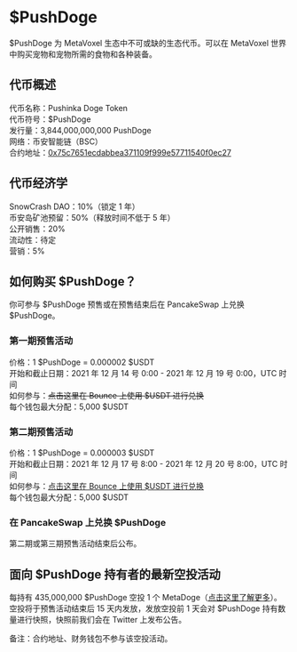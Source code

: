 # $PushDoge

$PushDoge 为 MetaVoxel 生态中不可或缺的生态代币。可以在 MetaVoxel 世界中购买宠物和宠物所需的食物和各种装备。

## 代币概述

代币名称：Pushinka Doge Token  
代币符号：$PushDoge  
发行量：3,844,000,000,000 PushDoge  
网络：币安智能链（BSC）  
合约地址：[0x75c7651ecdabbea371109f999e57711540f0ec27](https://bscscan.com/token/0x75c7651ecdabbea371109f999e57711540f0ec27)

## 代币经济学

SnowCrash DAO：10%（锁定 1 年）  
币安岛矿池预留：50%（释放时间不低于 5 年）  
公开销售：20%  
流动性：待定  
营销：5%

## 如何购买 $PushDoge？

你可参与 $PushDoge 预售或在预售结束后在 PancakeSwap 上兑换 $PushDoge。

### 第一期预售活动

价格：1 $PushDoge = 0.000002 $USDT  
开始和截止日期：2021 年 12 月 14 号 0:00 - 2021 年 12 月 19 号 0:00，UTC 时间  
如何参与：~~点击这里在 Bounce 上使用 $USDT 进行兑换~~  
每个钱包最大分配：5,000 $USDT

### 第二期预售活动

价格：1 $PushDoge = 0.000003 $USDT  
开始和截止日期：2021 年 12 月 17 号 8:00 - 2021 年 12 月 20 号 8:00，UTC 时间  
如何参与：[点击这里在 Bounce 上使用 $USDT 进行兑换](https://app.bounce.finance/auction/fixed/281)  
每个钱包最大分配：5,000 $USDT

### 在 PancakeSwap 上兑换 $PushDoge

第二期或第三期预售活动结束后公布。

## 面向 $PushDoge 持有者的最新空投活动

每持有 435,000,000 $PushDoge 空投 1 个 MetaDoge（[点击这里了解更多](https://docs.snowcrash.finance/v/chinese/gameplay/metadoge)）。空投将于预售活动结束后 15 天内发放，发放空投前 1 天会对 $PushDoge 持有数量进行快照，快照前我们会在 Twitter 上发布公告。

备注：合约地址、财务钱包不参与该空投活动。